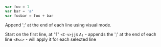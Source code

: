```javascript

var foo = 1
var bar = 'a'
var foobar = foo + bar

````

Append ';' at the end of each line using visual mode.

Start on the first line, at "1"
`<C-v>jj$`
`A;` - appends the ';' at the end of each line
`<Esc>` - will apply it for each selected line
